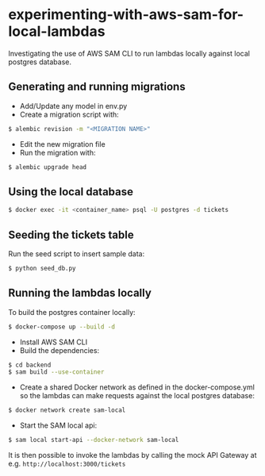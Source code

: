# experimenting-with-aws-sam-for-local-lambdas

Investigating the use of AWS SAM CLI to run lambdas locally against local postgres database.


## Generating and running migrations

- Add/Update any model in env.py
- Create a migration script with:

```bash
$ alembic revision -m "<MIGRATION NAME>"
```

- Edit the new migration file
- Run the migration with:

```bash
$ alembic upgrade head
```


## Using the local database

```bash
$ docker exec -it <container_name> psql -U postgres -d tickets
```

## Seeding the tickets table

Run the seed script to insert sample data:

```bash
$ python seed_db.py
```

## Running the lambdas locally

To build the postgres container locally:

```bash
$ docker-compose up --build -d
```

- Install AWS SAM CLI 
- Build the dependencies:

```bash
$ cd backend
$ sam build --use-container
```

- Create a shared Docker network as defined in the docker-compose.yml so the lambdas can make requests against the local postgres database:

```bash
$ docker network create sam-local
```

- Start the SAM local api:

```bash
$ sam local start-api --docker-network sam-local
```

It is then possible to invoke the lambdas by calling the mock API Gateway at e.g. ```http://localhost:3000/tickets```